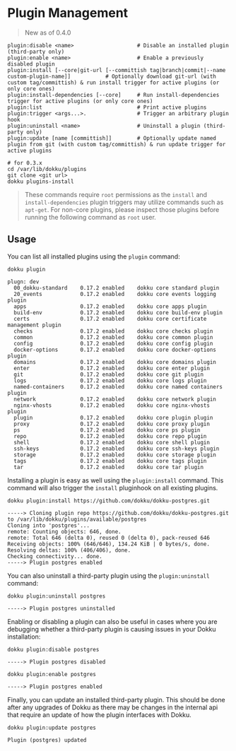 # Plugin Management

> New as of 0.4.0

```
plugin:disable <name>                    # Disable an installed plugin (third-party only)
plugin:enable <name>                     # Enable a previously disabled plugin
plugin:install [--core|git-url [--committish tag|branch|commit|--name custom-plugin-name]]           # Optionally download git-url (with custom tag/committish) & run install trigger for active plugins (or only core ones)
plugin:install-dependencies [--core]     # Run install-dependencies trigger for active plugins (or only core ones)
plugin:list                              # Print active plugins
plugin:trigger <args...>.                # Trigger an arbitrary plugin hook
plugin:uninstall <name>                  # Uninstall a plugin (third-party only)
plugin:update [name [committish]]        # Optionally update named plugin from git (with custom tag/committish) & run update trigger for active plugins
```

```shell
# for 0.3.x
cd /var/lib/dokku/plugins
git clone <git url>
dokku plugins-install
```

> These commands require `root` permissions as the `install` and `install-dependencies` plugin triggers may utilize commands such as `apt-get`. For non-core plugins, please inspect those plugins before running the following command as `root` user.

## Usage

You can list all installed plugins using the `plugin` command:

```shell
dokku plugin
```

```
plugn: dev
  00_dokku-standard    0.17.2 enabled    dokku core standard plugin
  20_events            0.17.2 enabled    dokku core events logging plugin
  apps                 0.17.2 enabled    dokku core apps plugin
  build-env            0.17.2 enabled    dokku core build-env plugin
  certs                0.17.2 enabled    dokku core certificate management plugin
  checks               0.17.2 enabled    dokku core checks plugin
  common               0.17.2 enabled    dokku core common plugin
  config               0.17.2 enabled    dokku core config plugin
  docker-options       0.17.2 enabled    dokku core docker-options plugin
  domains              0.17.2 enabled    dokku core domains plugin
  enter                0.17.2 enabled    dokku core enter plugin
  git                  0.17.2 enabled    dokku core git plugin
  logs                 0.17.2 enabled    dokku core logs plugin
  named-containers     0.17.2 enabled    dokku core named containers plugin
  network              0.17.2 enabled    dokku core network plugin
  nginx-vhosts         0.17.2 enabled    dokku core nginx-vhosts plugin
  plugin               0.17.2 enabled    dokku core plugin plugin
  proxy                0.17.2 enabled    dokku core proxy plugin
  ps                   0.17.2 enabled    dokku core ps plugin
  repo                 0.17.2 enabled    dokku core repo plugin
  shell                0.17.2 enabled    dokku core shell plugin
  ssh-keys             0.17.2 enabled    dokku core ssh-keys plugin
  storage              0.17.2 enabled    dokku core storage plugin
  tags                 0.17.2 enabled    dokku core tags plugin
  tar                  0.17.2 enabled    dokku core tar plugin
```

Installing a plugin is easy as well using the `plugin:install` command. This command will also trigger the `install` pluginhook on all existing plugins.

```shell
dokku plugin:install https://github.com/dokku/dokku-postgres.git
```

```
-----> Cloning plugin repo https://github.com/dokku/dokku-postgres.git to /var/lib/dokku/plugins/available/postgres
Cloning into 'postgres'...
remote: Counting objects: 646, done.
remote: Total 646 (delta 0), reused 0 (delta 0), pack-reused 646
Receiving objects: 100% (646/646), 134.24 KiB | 0 bytes/s, done.
Resolving deltas: 100% (406/406), done.
Checking connectivity... done.
-----> Plugin postgres enabled
```

You can also uninstall a third-party plugin using the `plugin:uninstall` command:

```shell
dokku plugin:uninstall postgres
```

```
-----> Plugin postgres uninstalled
```

Enabling or disabling a plugin can also be useful in cases where you are debugging whether a third-party plugin is causing issues in your Dokku installation:

```shell
dokku plugin:disable postgres
```

```
-----> Plugin postgres disabled
```

```shell
dokku plugin:enable postgres
```

```
-----> Plugin postgres enabled
```

Finally, you can update an installed third-party plugin. This should be done after any upgrades of Dokku as there may be changes in the internal api that require an update of how the plugin interfaces with Dokku.

```shell
dokku plugin:update postgres
```

```
Plugin (postgres) updated
```
